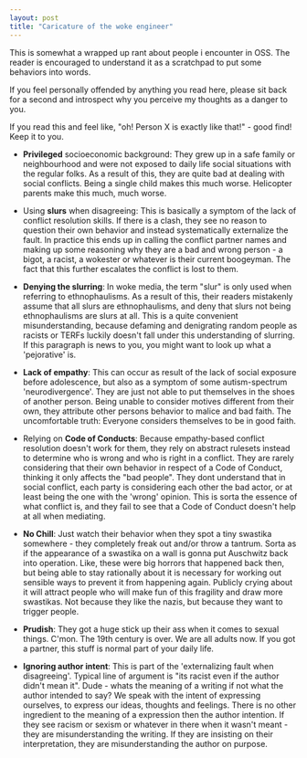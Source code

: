 ```yaml
---
layout: post
title: "Caricature of the woke engineer"
---
```


This is somewhat a wrapped up rant about people i encounter in OSS.
The reader is encouraged to understand it as a scratchpad to put some behaviors into words.

If you feel personally offended by anything you read here, please sit back for a second and introspect why you perceive my thoughts as a danger to you.

If you read this and feel like, "oh! Person X is exactly like that!" - good find! Keep it to you.

- **Privileged** socioeconomic background: They grew up in a safe family or neighbourhood and were not exposed to daily life social situations with the regular folks.
  As a result of this, they are quite bad at dealing with social conflicts.
  Being a single child makes this much worse.
  Helicopter parents make this much, much worse.

- Using **slurs** when disagreeing: This is basically a symptom of the lack of conflict resolution skills.
  If there is a clash, they see no reason to question their own behavior and instead systematically externalize the fault.
  In practice this ends up in calling the conflict partner names and making up some reasoning why they are a bad and wrong person - a bigot, a racist, a wokester or whatever is their current boogeyman.
  The fact that this further escalates the conflict is lost to them.

- **Denying the slurring**: In woke media, the term "slur" is only used when referring to ethnophaulisms.
  As a result of this, their readers mistakenly assume that all slurs are ethnophaulisms, and deny that slurs not being ethnophaulisms are slurs at all.
  This is a quite convenient misunderstanding, because defaming and denigrating random people as racists or TERFs luckily doesn't fall under this understanding of slurring.
  If this paragraph is news to you, you might want to look up what a 'pejorative' is.

- **Lack of empathy**: This can occur as result of the lack of social exposure before adolescence, but also as a symptom of some autism-spectrum 'neurodivergence'.
  They are just not able to put themselves in the shoes of another person.
  Being unable to consider motives different from their own, they attribute other persons behavior to malice and bad faith.
  The uncomfortable truth: Everyone considers themselves to be in good faith.

- Relying on **Code of Conducts**: Because empathy-based conflict resolution doesn't work for them, they rely on abstract rulesets instead to determine who is wrong and who is right in a conflict.
  They are rarely considering that their own behavior in respect of a Code of Conduct, thinking it only affects the "bad people".
  They dont understand that in social conflict, each party is considering each other the bad actor, or at least being the one with the 'wrong' opinion.
  This is sorta the essence of what conflict is, and they fail to see that a Code of Conduct doesn't help at all when mediating.

- **No Chill**: Just watch their behavior when they spot a tiny swastika somewhere - they completely freak out and/or throw a tantrum.
  Sorta as if the appearance of a swastika on a wall is gonna put Auschwitz back into operation.
  Like, these were big horrors that happened back then, but being able to stay rationally about it is necessary for working out sensible ways to prevent it from happening again.
  Publicly crying about it will attract people who will make fun of this fragility and draw more swastikas.
  Not because they like the nazis, but because they want to trigger people.

- **Prudish**: They got a huge stick up their ass when it comes to sexual things.
  C'mon.
  The 19th century is over.
  We are all adults now.
  If you got a partner, this stuff is normal part of your daily life.

- **Ignoring author intent**: This is part of the 'externalizing fault when disagreeing'.
  Typical line of argument is "its racist even if the author didn't mean it".
  Dude - whats the meaning of a writing if not what the author intended to say?
  We speak with the intent of expressing ourselves, to express our ideas, thoughts and feelings.
  There is no other ingredient to the meaning of a expression then the author intention.
  If they see racism or sexism or whatever in there when it wasn't meant - they are misunderstanding the writing.
  If they are insisting on their interpretation, they are misunderstanding the author on purpose.
